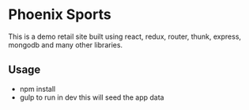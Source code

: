 Phoenix Sports
==============

This is a demo retail site built using react, redux, router, thunk, express, mongodb and many other libraries.


## Usage

* npm install
* gulp to run in dev this will seed the app data
